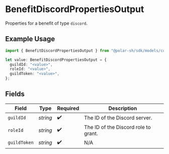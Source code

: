 # BenefitDiscordPropertiesOutput

Properties for a benefit of type `discord`.

## Example Usage

```typescript
import { BenefitDiscordPropertiesOutput } from "@polar-sh/sdk/models/components";

let value: BenefitDiscordPropertiesOutput = {
  guildId: "<value>",
  roleId: "<value>",
  guildToken: "<value>",
};
```

## Fields

| Field                                | Type                                 | Required                             | Description                          |
| ------------------------------------ | ------------------------------------ | ------------------------------------ | ------------------------------------ |
| `guildId`                            | *string*                             | :heavy_check_mark:                   | The ID of the Discord server.        |
| `roleId`                             | *string*                             | :heavy_check_mark:                   | The ID of the Discord role to grant. |
| `guildToken`                         | *string*                             | :heavy_check_mark:                   | N/A                                  |